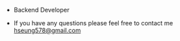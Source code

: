 - Backend Developer

- If you have any questions please feel free to contact me
 hseung578@gmail.com

